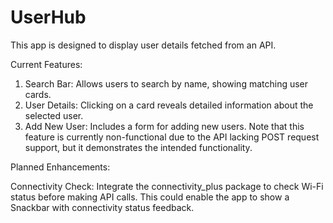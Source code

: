 # UserHub

This app is designed to display user details fetched from an API.

Current Features:

1. Search Bar: Allows users to search by name, showing matching user cards.
2. User Details: Clicking on a card reveals detailed information about the selected user.
3. Add New User: Includes a form for adding new users. Note that this feature is currently non-functional due to the API lacking POST request support, but it demonstrates the intended functionality.

   
Planned Enhancements:

Connectivity Check: Integrate the connectivity_plus package to check Wi-Fi status before making API calls. This could enable the app to show a Snackbar with connectivity status feedback.


